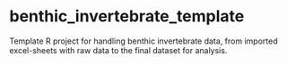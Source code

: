# benthic_invertebrate_template
Template R project for handling benthic invertebrate data, from imported excel-sheets with raw data to the final dataset for analysis.
